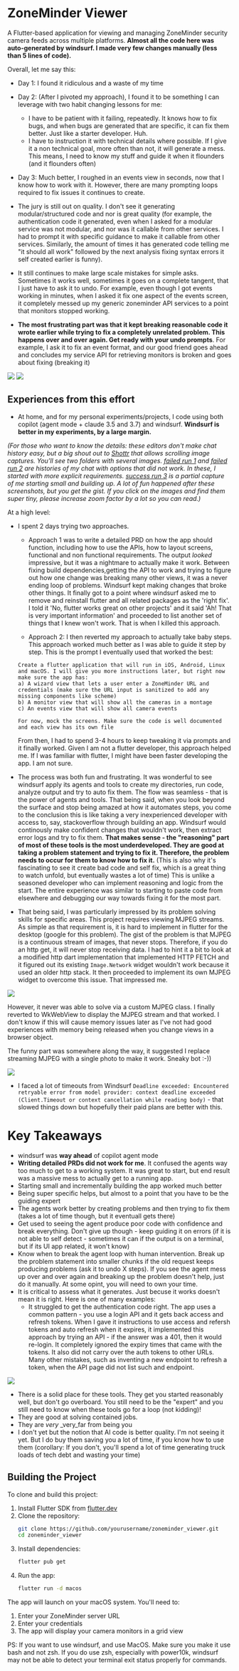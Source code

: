 
# ZoneMinder Viewer

A Flutter-based application for viewing and managing ZoneMinder security camera feeds across multiple platforms. **Almost all the code here was auto-generated by windsurf. I made very few changes manually (less than 5 lines of code).**

Overall, let me say this:
- Day 1: I found it ridiculous and a waste of my time
- Day 2: (After I pivoted my approach), I found it to be something I can leverage with two habit changing lessons for me:
   - I have to be patient with it failing, repeatedly. It knows how to fix bugs, and when bugs are generated that are specific, it can fix them better. Just like a starter developer. Huh.
   - I have to instruction it with technical details where possible. If I give it a non technical goal, more often than not, it will generate a mess. This means, I need to know my stuff and guide it when it flounders (and it flounders often)
- Day 3: Much better, I roughed in an events view in seconds, now that I know how to work with it. However, there are many prompting loops required to fix issues it continues to create.

- The jury is still out on quality. I don't see it generating modular/structured  code  and nor is great quality (for example, the authentication code it generated, even when I asked for a modular service was not modular, and nor was it callable from other services. I had to prompt it with specific guidance to make it callable from other services. Similarly, the amount of times it has generated code telling me "it should all work" followed by the next analysis fixing syntax errors it self created earlier is funny). 

- It still continues to make large scale mistakes for simple asks. Sometimes it works well, sometimes it goes on a complete tangent, that I just have to ask it to undo. For example, even though I got events working in minutes, when I asked it fix one aspect of the events screen, it completely messed up my generic zoneminder API services to a point that monitors stopped working.

- **The most frustrating part was that it kept breaking reasonable code it wrote earlier while trying to fix a completely unrelated problem. This happens over and over again. Get ready with your undo prompts**. For example, I ask it to fix an event format, and our good friend goes ahead and concludes my service API for retrieving monitors is broken and goes about fixing (breaking it)

![](images/monitors.png?raw=true)
![](images/events.png?raw=true)

## Experiences from this effort

* At home, and for my personal experiments/projects, I code using both copilot (agent mode + claude 3.5 and 3.7) and windsurf. **Windsurf is better in my experiments, by a large margin.**

_(For those who want to know the details: these editors don't make chat history easy, but a big shout out to [Shottr](https://shottr.cc/) that allows scrolling image captures. You'll see two folders with several images. [failed run 1](https://github.com/pliablepixels/zoneminder_viewer/tree/main/images/chats/run1-failed) and [failed run 2](https://github.com/pliablepixels/zoneminder_viewer/tree/main/images/chats/run2-failed) are histories of my chat with options that did not work. In these, I started with more explicit requirements. [success run 3](https://github.com/pliablepixels/zoneminder_viewer/tree/main/images/chats/run-3-success-part) is a partial capture of me starting small and building up. A lot of fun happened after these screenshots, but you get the gist. If you click on the images and find them super tiny, please increase zoom factor by a lot so you can read.)_

At a high level:
* I spent 2 days trying two approaches. 
   * Approach 1 was to write a detailed PRD on how the app should function, including how to use the APIs, how to layout screens, functional and non functional requirements. The output _looked_ impressive, but it was a nightmare to actually make it work. Between fixing build dependencies,getting the API to work and trying to figure out how one change was breaking many other views,  it was a never ending loop of problems. Windsurf kept making changes that broke other things. It finally got to a point where windsurf asked me to remove and reinstall flutter and all related packages as the 'right fix'. I told it 'No, flutter works great on other projects' and it said 'Ah! That is very important information' and proceeded to list another set of things that I knew won't work. That is when I killed this approach. 

   * Approach 2: I then reverted my approach to actually take baby steps. This approach worked much better as I was able to guide it step by step. This is the prompt I eventually used that worked the best:

   ```
   Create a flutter application that will run in iOS, Android, Linux and macOS. I will give you more instructions later, but right now make sure the app has:
   a) A wizard view that lets a user enter a ZoneMinder URL and credentials (make sure the URL input is sanitized to add any missing components like scheme)
   b) A monitor view that will show all the cameras in a montage
   c) An events view that will show all camera events

   For now, mock the screens. Make sure the code is well documented and each view has its own file
   ```

   From then, I had to spend 3-4 hours to keep tweaking it via prompts and it finally worked. Given I am not a flutter developer, this approach helped me. If I was familiar with flutter, I might have been faster developing the app. I am not sure. 



* The process was both fun and frustrating. It was wonderful to see windsurf apply its agents and tools to create my directories, run code, analyze output and try to auto fix them. The flow was seamless - that is the power of agents and tools. That being said, when you look beyond the surface and stop being amazed at how it automates steps, you come to the conclusion this is like taking a very inexperienced developer with access to, say, stackoverflow through building an app. Windsurf would continously make confident changes that wouldn't work, then extract error logs and try to fix them. **That makes sense - the "reasoning" part of most of these tools is the most underdeveloped. They are good at taking a problem statement and trying to fix it. Therefore, the problem needs to occur for them to know how to fix it.** (This is also why it's fascinating to see it create bad code and self fix, which is a great thing to watch unfold, but eventually wastes a lot of time) This is unlike a seasoned developer who can implement reasoning and logic from the start. The entire experience was similar to starting to paste code from elsewhere and debugging our way towards fixing it for the most part.

* That being said, I was particularly impressed by its problem solving skills for specific areas. This project requires viewing MJPEG streams. As simple as that requirement is, it is hard to implement in flutter for the desktop (google for this problem). The gist of the problem is that MJPEG is a continuous stream of images, that never stops. Therefore, if you do an http get, it will never stop receiving data. I had to hint it a bit to look at a modified http dart implementation that implemented HTTP FETCH and it figured out its existing `Image.Network` widget wouldn't work because it used an older http stack. It then proceeded to implement its own MJPEG widget to overcome this issue. That impressed me.

![](images/mjpegsolving.png?raw=true)

 However, it never was able to solve via a custom MJPEG class. I finally reverted to WkWebView to display the MJPEG stream and that worked. I don't know if this will cause memory issues later as I've not had good experiences with memory being released when you change views in a browser object.

The funny part was somewhere along the way, it suggested I replace streaming MJPEG with a single photo to make it work. Sneaky bot :-))

![](images/funny.png?raw=true)

* I faced a lot of timeouts from Windsurf `Deadline exceeded: Encountered retryable error from model provider: context deadline exceeded (Client.Timeout or context cancellation while reading body)` - that slowed things down but hopefully their paid plans are better with this.


# Key Takeaways

* windsurf was **way ahead** of copilot agent mode
* **Writing detailed PRDs did not work for me**. It confused the agents way too much to get to a working system. It was great to start, but end result was a massive mess to actually get to a running app.
* Starting small and incrementally building the app worked much better
* Being super specific helps, but almost to a point that you have to be the guiding expert
* The agents work better by creating problems and then trying to fix them (takes a lot of time though, but it eventuall gets there)
* Get used to seeing the agent produce poor code with confidence and break everything. Don't give up though - keep guiding it on errors (if it is not able to self detect - sometimes it can if the output is on a terminal, but if its UI app related, it won't know)
* Know when to break the agent loop with human intervention. Break up the problem statement into smaller chunks if the old request keeps producing problems (ask it to undo X steps). If you see the agent mess up over and over again and breaking up the problem doesn't help, just do it manually. At some opint, you will need to own your time.
* It is critical to assess what it generates. Just becuse it works doesn't mean it is right. Here is one of many examples:
   * It struggled to get the authentication code right. The app uses a common pattern - you use a login API and it  gets back access and refresh tokens. When I gave it instructions to use access and refersh tokens and auto refresh when it expires, it implemented this approach by trying an API - if the answer was a 401, then it would re-login. It completely ignored the expiry times that came with the tokens. It also did not carry over the auth tokens to other URLs. Many other mistakes, such as inventing a new endpoint to refresh a token, when the API page did not list such and endpoint.

![](images/monitors.png?raw=true)

* There is a solid place for these tools. They get you started reasonably well, but don't go overboard. You still need to be the "expert" and you still need to know when these tools go for a loop (not kidding)! 
* They are good at solving contained jobs. 
* They are _very_ _very_far from being you
* I don't yet but the notion that AI code is better quality. I'm not seeing it yet. But I do buy them saving you a lot of time, if you know how to use them (corollary: If you don't, you'll spend a lot of time generating truck loads of tech debt and wasting your time)

## Building the Project

To clone and build this project:

1. Install Flutter SDK from [flutter.dev](https://flutter.dev/docs/get-started/install)
2. Clone the repository:
   ```bash
   git clone https://github.com/yourusername/zoneminder_viewer.git
   cd zoneminder_viewer
   ```
3. Install dependencies:
   ```bash
   flutter pub get
   ```
4. Run the app:
   ```bash
   flutter run -d macos
   ```

The app will launch on your macOS system. You'll need to:
1. Enter your ZoneMinder server URL
2. Enter your credentials
3. The app will display your camera monitors in a grid view

PS: If you want to use windsurf, and use MacOS. Make sure you make it use bash and not zsh. If you do use zsh, especially with power10k, windsurf may not be able to detect your terminal exit status properly for commands.